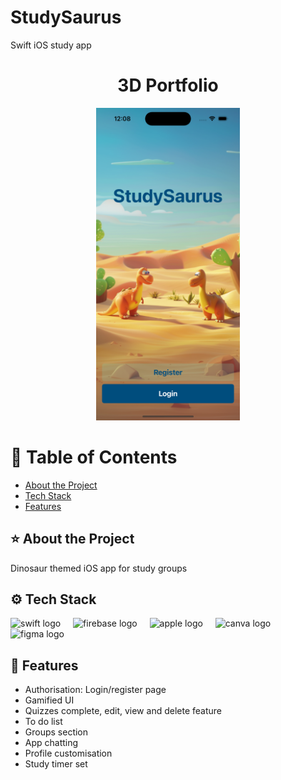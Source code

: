 # StudySaurus
Swift iOS study app

<h1 align="center" id="title">3D Portfolio</h1>

<div align="center">
  <img height="500" src="https://github.com/isha-k/StudySaurus/blob/main/appScreen.png"  />
</div>

# 📔 Table of Contents
- [About the Project](#about-the-project)
- [Tech Stack](#tech-stack)
- [Features](#features)

## ⭐ About the Project
Dinosaur themed iOS app for study groups

## ⚙️ Tech Stack
<div align="left">
  <img src="https://cdn.jsdelivr.net/gh/devicons/devicon/icons/swift/swift-original.svg" height="40" alt="swift logo"  />
  <img width="12" />
  <img src="https://cdn.jsdelivr.net/gh/devicons/devicon/icons/firebase/firebase-plain.svg" height="40" alt="firebase logo"  />
  <img width="12" />
  <img src="https://cdn.jsdelivr.net/gh/devicons/devicon/icons/apple/apple-original.svg" height="40" alt="apple logo"  />
  <img width="12" />
  <img src="https://cdn.jsdelivr.net/gh/devicons/devicon/icons/canva/canva-original.svg" height="40" alt="canva logo"  />
  <img width="12" />
  <img src="https://cdn.jsdelivr.net/gh/devicons/devicon/icons/figma/figma-original.svg" height="40" alt="figma logo"  />
</div>

## 🧐 Features
- Authorisation: Login/register page
- Gamified UI
- Quizzes complete, edit, view and delete feature
- To do list
- Groups section
- App chatting
- Profile customisation
- Study timer set



